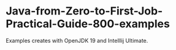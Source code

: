 # Java-from-Zero-to-First-Job-Practical-Guide-800-examples

Examples creates with OpenJDK 19 and Intelllij Ultimate.
